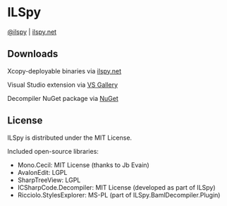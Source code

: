 # ILSpy

[@ilspy](https://twitter.com/ilspy) | [ilspy.net](http://ilspy.net/)

Downloads
-------

Xcopy-deployable binaries via [ilspy.net](http://ilspy.net/)

Visual Studio extension via [VS Gallery](https://visualstudiogallery.msdn.microsoft.com/8ef1d688-f80c-4380-8004-2ec7f814e7de)

Decompiler NuGet package via [NuGet](https://www.nuget.org/packages/ICSharpCode.Decompiler/)

License
-------

ILSpy is distributed under the MIT License.

Included open-source libraries:
 * Mono.Cecil: MIT License (thanks to Jb Evain)
 * AvalonEdit: LGPL
 * SharpTreeView: LGPL
 * ICSharpCode.Decompiler: MIT License (developed as part of ILSpy)
 * Ricciolo.StylesExplorer: MS-PL (part of ILSpy.BamlDecompiler.Plugin)
